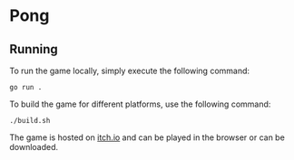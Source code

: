 Pong
====

Running
-------

To run the game locally, simply execute the following command:

```shell
go run .
```

To build the game for different platforms, use the following command:

```shell
./build.sh
```
The game is hosted on [itch.io](https://tanayseven.itch.io/pong-ebitengine) and can be played in the browser or can be downloaded.
